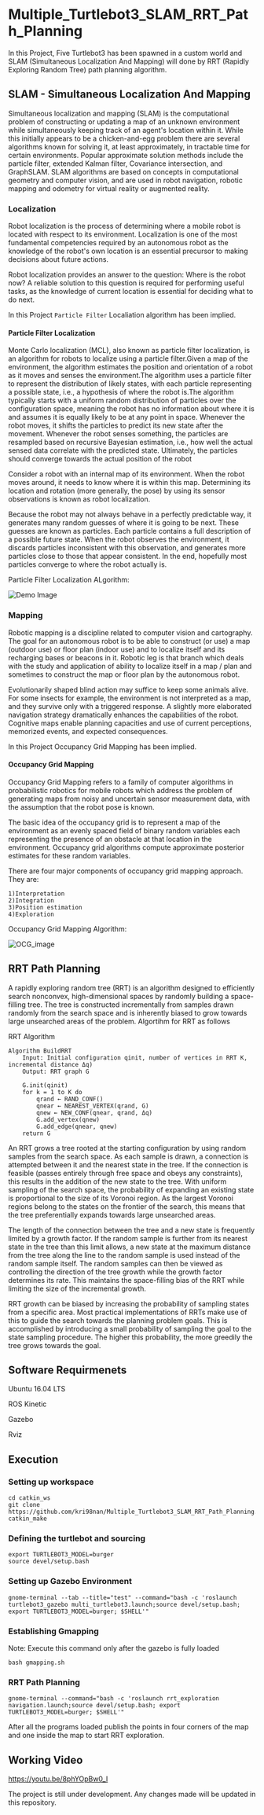 # Multiple_Turtlebot3_SLAM_RRT_Path_Planning
In this Project, Five Turtlebot3 has been spawned in a custom world and SLAM (Simultaneous Localization And Mapping) will done by RRT (Rapidly Exploring Random Tree) path planning algorithm.

## SLAM - Simultaneous Localization And Mapping

Simultaneous localization and mapping (SLAM) is the computational problem of constructing or updating a map of an unknown environment while simultaneously keeping track of an agent's location within it. While this initially appears to be a chicken-and-egg problem there are several algorithms known for solving it, at least approximately, in tractable time for certain environments. Popular approximate solution methods include the particle filter, extended Kalman filter, Covariance intersection, and GraphSLAM. SLAM algorithms are based on concepts in computational geometry and computer vision, and are used in robot navigation, robotic mapping and odometry for virtual reality or augmented reality.

### Localization

Robot localization is the process of determining where a mobile robot is located with respect to its environment. Localization is one of the most fundamental competencies required by an autonomous robot as the knowledge of the robot's own location is an essential precursor to making decisions about future actions. 

Robot localization provides an answer to the question: Where is the robot now? A reliable solution to this question is required for performing useful tasks, as the knowledge of current location is essential for deciding what to do next.

In this Project ```Particle Filter``` Localiation algorithm has been implied.

#### Particle Filter Localization

Monte Carlo localization (MCL), also known as particle filter localization, is an algorithm for robots to localize using a particle filter.Given a map of the environment, the algorithm estimates the position and orientation of a robot as it moves and senses the environment.The algorithm uses a particle filter to represent the distribution of likely states, with each particle representing a possible state, i.e., a hypothesis of where the robot is.The algorithm typically starts with a uniform random distribution of particles over the configuration space, meaning the robot has no information about where it is and assumes it is equally likely to be at any point in space. Whenever the robot moves, it shifts the particles to predict its new state after the movement. Whenever the robot senses something, the particles are resampled based on recursive Bayesian estimation, i.e., how well the actual sensed data correlate with the predicted state. Ultimately, the particles should converge towards the actual position of the robot

Consider a robot with an internal map of its environment. When the robot moves around, it needs to know where it is within this map. Determining its location and rotation (more generally, the pose) by using its sensor observations is known as robot localization.

Because the robot may not always behave in a perfectly predictable way, it generates many random guesses of where it is going to be next. These guesses are known as particles. Each particle contains a full description of a possible future state. When the robot observes the environment, it discards particles inconsistent with this observation, and generates more particles close to those that appear consistent. In the end, hopefully most particles converge to where the robot actually is.

Particle Filter Localization ALgorithm:

![Demo Image](https://github.com/kri98nan/Multiple_Turtlebot3_SLAM_RRT_Path_Planning/blob/main/Algorithm-of-particle-filter.png)

### Mapping

Robotic mapping is a discipline related to computer vision and cartography. The goal for an autonomous robot is to be able to construct (or use) a map (outdoor use) or floor plan (indoor use) and to localize itself and its recharging bases or beacons in it. Robotic leg is that branch which deals with the study and application of ability to localize itself in a map / plan and sometimes to construct the map or floor plan by the autonomous robot.

Evolutionarily shaped blind action may suffice to keep some animals alive. For some insects for example, the environment is not interpreted as a map, and they survive only with a triggered response. A slightly more elaborated navigation strategy dramatically enhances the capabilities of the robot. Cognitive maps enable planning capacities and use of current perceptions, memorized events, and expected consequences.

In this Project Occupancy Grid Mapping has been implied.

#### Occupancy Grid Mapping

Occupancy Grid Mapping refers to a family of computer algorithms in probabilistic robotics for mobile robots which address the problem of generating maps from noisy and uncertain sensor measurement data, with the assumption that the robot pose is known.

The basic idea of the occupancy grid is to represent a map of the environment as an evenly spaced field of binary random variables each representing the presence of an obstacle at that location in the environment. Occupancy grid algorithms compute approximate posterior estimates for these random variables.

There are four major components of occupancy grid mapping approach. They are:

    1)Interpretation
    2)Integration
    3)Position estimation
    4)Exploration
 
Occupancy Grid Mapping Algorithm:

![OCG_image](https://github.com/kri98nan/Multiple_Turtlebot3_SLAM_RRT_Path_Planning/blob/main/OCG.jpg)

## RRT Path Planning
A rapidly exploring random tree (RRT) is an algorithm designed to efficiently search nonconvex, high-dimensional spaces by randomly building a space-filling tree. The tree is constructed incrementally from samples drawn randomly from the search space and is inherently biased to grow towards large unsearched areas of the problem. Algortihm for RRT as follows 

RRT Algorithm 
```
Algorithm BuildRRT
    Input: Initial configuration qinit, number of vertices in RRT K, incremental distance Δq)
    Output: RRT graph G

    G.init(qinit)
    for k = 1 to K do
        qrand ← RAND_CONF()
        qnear ← NEAREST_VERTEX(qrand, G)
        qnew ← NEW_CONF(qnear, qrand, Δq)
        G.add_vertex(qnew)
        G.add_edge(qnear, qnew)
    return G
```
An RRT grows a tree rooted at the starting configuration by using random samples from the search space. As each sample is drawn, a connection is attempted between it and the nearest state in the tree. If the connection is feasible (passes entirely through free space and obeys any constraints), this results in the addition of the new state to the tree. With uniform sampling of the search space, the probability of expanding an existing state is proportional to the size of its Voronoi region. As the largest Voronoi regions belong to the states on the frontier of the search, this means that the tree preferentially expands towards large unsearched areas.

The length of the connection between the tree and a new state is frequently limited by a growth factor. If the random sample is further from its nearest state in the tree than this limit allows, a new state at the maximum distance from the tree along the line to the random sample is used instead of the random sample itself. The random samples can then be viewed as controlling the direction of the tree growth while the growth factor determines its rate. This maintains the space-filling bias of the RRT while limiting the size of the incremental growth.

RRT growth can be biased by increasing the probability of sampling states from a specific area. Most practical implementations of RRTs make use of this to guide the search towards the planning problem goals. This is accomplished by introducing a small probability of sampling the goal to the state sampling procedure. The higher this probability, the more greedily the tree grows towards the goal.


## Software Requirmenets
Ubuntu 16.04 LTS

ROS Kinetic

Gazebo

Rviz

## Execution
### Setting up workspace
```
cd catkin_ws
git clone https://github.com/kri98nan/Multiple_Turtlebot3_SLAM_RRT_Path_Planning.git
catkin_make
```
### Defining the turtlebot and sourcing
```
export TURTLEBOT3_MODEL=burger
source devel/setup.bash
```
### Setting up Gazebo Environment
```
gnome-terminal --tab --title="test" --command="bash -c 'roslaunch turtlebot3_gazebo multi_turtlebot3.launch;source devel/setup.bash; export TURTLEBOT3_MODEL=burger; $SHELL'"
```
### Establishing Gmapping
Note: Execute this command only after the gazebo is fully loaded
```
bash gmapping.sh
```
### RRT Path Planning
```
gnome-terminal --command="bash -c 'roslaunch rrt_exploration navigation.launch;source devel/setup.bash; export TURTLEBOT3_MODEL=burger; $SHELL'"
```

After all the programs loaded publish the points in four corners of the map and one inside the map to start RRT exploration.

## Working Video
https://youtu.be/8phYOpBw0_I

The project is still under development. Any changes made will be updated in this repository.
